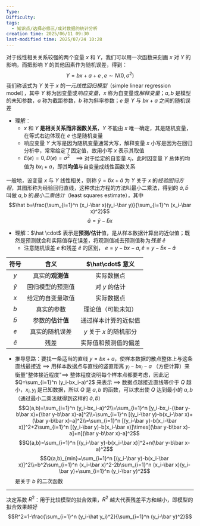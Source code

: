 ```yaml
---
Type: 
Difficulty: 
tags:
  - 知识点/选择必修三/成对数据的统计分析
creation time: 2025/06/11 09:30
last-modified time: 2025/07/24 10:28
---
```

对于线性相关关系较强的两个变量 $x$ 和 $Y$，我们可以用一次函数来刻画 $x$ 对 $Y$ 的影响，而把影响 $Y$ 的其他因素作为随机误差，得到：
$$Y=bx+a+e\,,e\sim N(0,\sigma^2)$$ 我们称该式为 $Y$ 关于 $x$ 的*一元线性回归模型*（simple linear regression model），其中 $Y$ 称为因变量或*响应变量*，$x$ 称为自变量或*解释变量*；$a,b$ 是模型的未知参数，$a$ 称为截距参数，$b$ 称为斜率参数；$e$ 是 $Y$ 与 $bx+a$ 之间的随机误差
- 理解：
	- $x$ 和 $Y$ **是相关关系而非函数关系**，$Y$ 不能由 $x$ 唯一确定，其是随机变量，在等式右边体现在 $e$ 也是随机变量
	- 响应变量 $Y$ 大写是因为随机变量通常大写，解释变量 $x$ 小写是因为在回归分析中，常常给定了固定值，故用小写 $x$ 表示其取值
	- $E(e)=0,D(e)=\sigma^2\quad\implies$  对于给定的自变量 $x_i$，此时因变量 $Y$ 总体的均值为 $bx_i+a$，即其**均值**与自变量成线性函数关系

一般地，设变量 $x$ 与 $Y$ 线性相关，则称 $\hat y=\hat bx+\hat a$ 为 $Y$ 关于 $x$ 的*经验回归方程*，其图形称为经验回归直线，这种求出方程的方法叫最小二乘法，得到的 $\hat a,\hat b$ 叫做 $a,b$ 的*最小二乘估计*（least squares estimate），其中
$$\hat b=\frac{\sum_{i=1}^n (x_i-\bar x)(y_i-\bar y)}{\sum_{i=1}^n (x_i-\bar x)^2}$$
$$\hat a=\bar y-\hat bx$$
- 理解：$\hat \cdot$ 表示是**预测/估计**值，是从样本数据计算出的近似值；既然是预测就会和实际值存在误差，将观测值减去预测值称为*残差*   $\hat e$
	- 注意随机误差 $e$ 和残差 $\hat e$ 的区别， $e=y-bx-a, \hat e=y-\hat bx-\hat a$ 

|    符号    |     含义     |  $\hat\cdot$ 意义  |
| :------: | :--------: | :--------------: |
|   $y$    | 真实的**观测值** |      实际数据点       |
| $\hat y$ |  回归模型的预测值  |    对 $y$ 的估计     |
|   $x$    |  给定的自变量取值  |      实际数据点       |
|   $b$    |   真实的参数    |    理论值（可能未知）     |
| $\hat b$ | 参数的**估计值** |    通过样本计算的近似值    |
|   $e$    |  真实的随机误差   | $y$ 关于 $x$ 的随机部分 |
| $\hat e$ |     残差     |    实际值和预测值的偏差    |
- 推导思路：要找一条适当的直线 $y=bx+a$，使样本数据的散点整体上与这条直线最接近 $\implies$ 用样本数据点与直线的竖直距离 $y_i-bx_i-a$ （方便计算）来衡量"整体接近程度"$\implies$ 整体程度说明每个样本点都要考虑，因此记 $Q=\sum_{i=1}^n (y_i-bx_i-a)^2$ 来表示      $\implies$ 数据点越接近直线等价于 $Q$ 越小，$x_i,y_i$ 是已知数据，所以 $Q$ 是 $a,b$ 的函数，可以求出使 $Q$ 达到最小的 $a,b$ （通过最小二乘法就得到这样的 $\hat a,\hat b$）
$$Q(a,b)=\sum_{i=1}^n (y_i-bx_i-a)^2\\=\sum_{i=1}^n [y_i-bx_i-(\bar y-b\bar x)+(\bar y-b\bar x)-a]^2\\=\sum_{i=1}^n [(y_i-\bar y)-b(x_i-\bar x)+(\bar y-b\bar x)-a]^2\\=\sum_{i=1}^n [(y_i-\bar y)-b(x_i-\bar x)]^2+2\sum_{i=1}^n [(y_i-\bar y)-b(x_i-\bar x)]\times[(\bar y-b\bar x)-a]+n[(\bar y-b\bar x)-a]^2$$
$$Q(a,b)=\sum_{i=1}^n [(y_i-\bar y)-b(x_i-\bar x)]^2+n(\bar y-b\bar x-a)^2$$
$$Q(a,b)_{min}=\sum_{i=1}^n [(y_i-\bar y)-b(x_i-\bar x)]^2\\=b^2\sum_{i=1}^n (x_i-\bar x)^2-2b\sum_{i=1}^n (x_i-\bar x)(y_i-\bar y)+\sum_{i=1}^n (y_i-\bar y)^2$$ 是关于 $b$ 的二次函数

******
决定系数 $R^2$：用于比较模型的拟合效果，$R^2$ 越大代表残差平方和越小，即模型的拟合效果越好
$$R^2=1-\frac{\sum_{i=1}^n (y_i-\hat y_i)^2}{\sum_{i=1}^n (y_i-\bar y)^2}$$